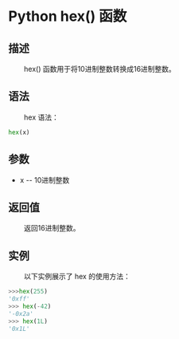 # Python hex() 函数
## 描述
&#160;&#160;&#160;&#160;&#160;&#160;&#160;&#160;hex() 函数用于将10进制整数转换成16进制整数。

## 语法
&#160;&#160;&#160;&#160;&#160;&#160;&#160;&#160;hex 语法：

```python
hex(x)
```

## 参数
- x -- 10进制整数

## 返回值
&#160;&#160;&#160;&#160;&#160;&#160;&#160;&#160;返回16进制整数。

## 实例
&#160;&#160;&#160;&#160;&#160;&#160;&#160;&#160;以下实例展示了 hex 的使用方法：

```python
>>>hex(255)
'0xff'
>>> hex(-42)
'-0x2a'
>>> hex(1L)
'0x1L'
```
